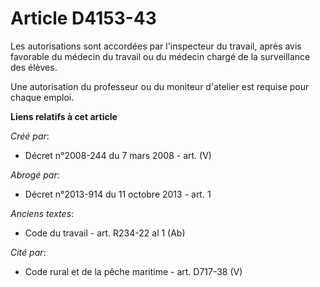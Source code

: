 # Article D4153-43

Les autorisations sont accordées par l'inspecteur du travail, après avis favorable du médecin du travail ou du médecin chargé
de la surveillance des élèves.

Une autorisation du professeur ou du moniteur d'atelier est requise pour chaque emploi.

**Liens relatifs à cet article**

_Créé par_:

  - Décret n°2008-244 du 7 mars 2008 - art. (V)

_Abrogé par_:

  - Décret n°2013-914 du 11 octobre 2013 - art. 1

_Anciens textes_:

  - Code du travail - art. R234-22 al 1 (Ab)

_Cité par_:

  - Code rural et de la pêche maritime - art. D717-38 (V)
